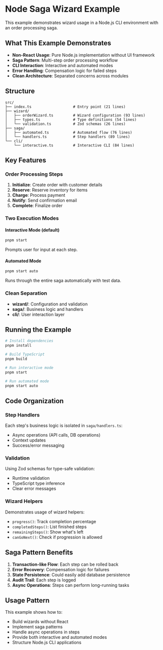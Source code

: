 # Node Saga Wizard Example

This example demonstrates wizard usage in a Node.js CLI environment with an order processing saga.

## What This Example Demonstrates

- **Non-React Usage**: Pure Node.js implementation without UI framework
- **Saga Pattern**: Multi-step order processing workflow
- **CLI Interaction**: Interactive and automated modes
- **Error Handling**: Compensation logic for failed steps
- **Clean Architecture**: Separated concerns across modules

## Structure

```
src/
├── index.ts                   # Entry point (21 lines)
├── wizard/
│   ├── orderWizard.ts         # Wizard configuration (93 lines)
│   ├── types.ts               # Type definitions (54 lines)
│   └── validation.ts          # Zod schemas (26 lines)
├── saga/
│   ├── automated.ts           # Automated flow (76 lines)
│   └── handlers.ts            # Step handlers (89 lines)
└── cli/
    └── interactive.ts         # Interactive CLI (84 lines)
```

## Key Features

### Order Processing Steps
1. **Initialize**: Create order with customer details
2. **Reserve**: Reserve inventory for items
3. **Charge**: Process payment
4. **Notify**: Send confirmation email
5. **Complete**: Finalize order

### Two Execution Modes

#### Interactive Mode (default)
```bash
pnpm start
```
Prompts user for input at each step.

#### Automated Mode
```bash
pnpm start auto
```
Runs through the entire saga automatically with test data.

### Clean Separation

- **wizard/**: Configuration and validation
- **saga/**: Business logic and handlers
- **cli/**: User interaction layer

## Running the Example

```bash
# Install dependencies
pnpm install

# Build TypeScript
pnpm build

# Run interactive mode
pnpm start

# Run automated mode  
pnpm start auto
```

## Code Organization

### Step Handlers
Each step's business logic is isolated in `saga/handlers.ts`:
- Async operations (API calls, DB operations)
- Context updates
- Success/error messaging

### Validation
Using Zod schemas for type-safe validation:
- Runtime validation
- TypeScript type inference
- Clear error messages

### Wizard Helpers
Demonstrates usage of wizard helpers:
- `progress()`: Track completion percentage
- `completedSteps()`: List finished steps
- `remainingSteps()`: Show what's left
- `canGoNext()`: Check if progression is allowed

## Saga Pattern Benefits

1. **Transaction-like Flow**: Each step can be rolled back
2. **Error Recovery**: Compensation logic for failures
3. **State Persistence**: Could easily add database persistence
4. **Audit Trail**: Each step is logged
5. **Async Operations**: Steps can perform long-running tasks

## Usage Pattern

This example shows how to:
- Build wizards without React
- Implement saga patterns
- Handle async operations in steps
- Provide both interactive and automated modes
- Structure Node.js CLI applications